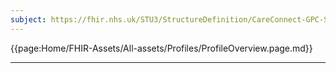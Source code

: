 ```yaml
---
subject: https://fhir.nhs.uk/STU3/StructureDefinition/CareConnect-GPC-Specimen-1
---
```


{{page:Home/FHIR-Assets/All-assets/Profiles/ProfileOverview.page.md}}

---
